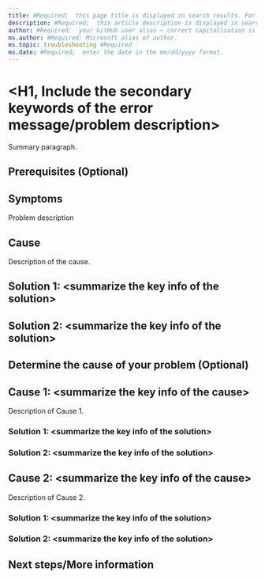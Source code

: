 ```yaml
---
title: #Required;  this page title is displayed in search results. For SEO purposes, include the primary keywords of the error message/problem description. 
description: #Required;  this article description is displayed in search results.
author: #Required;  your GitHub user alias — correct capitalization is needed.
ms.author: #Required; Microsoft alias of author.
ms.topic: troubleshooting #Required
ms.date: #Required;  enter the date in the mm/dd/yyyy format.
---
```

<!---For SEO metadata, refer to the SEO cheat sheet provided at https://review.docs.microsoft.com/en-us/help/contribute/contribute-how-to-write-seo-basics?branch=main. It has complete information on metadata that impacts SEO, specifically the page title and meta description.--->

<!---Recommended: Remove all the comments in this template before you sign-off or merge to the main branch.--->

<!---Problem resolution articles help customers quickly identify the cause of the problem or error message occurring with a service or feature and find the steps needed to resolve the problem.
--->

# \<H1, Include the secondary keywords of the error message/problem description>

<!---Required--->

Summary paragraph.

<!---Required: Begin the article with a concise description of the problem the customer is trying to fix. Include as many keywords from the error message or symptoms as possible in the first sentences. The information in the Summary section should help the customer decide whether the article applies to the issue that they've come across. --->

## Prerequisites (Optional)

<!---Optional: If there are steps that the customer should complete or tools that they need to download first, describe them in this section.--->

## Symptoms

<!---Required: Precisely describe what the customer may  be experiencing when encountering the problem. If H1 doesn't adequately describe the scenario, expand on it here. If relevant general troubleshooting information is available, link to it from here. --->

Problem description

<!---Scenario 1: The issue only has one cause, but several solutions are available to resolve it. List the cause and each solution as an H2 (**Cause** and **Solution #** where **#** is a successive number of possible solutions). Put the solutions in order of complexity from simplest to most complex and provide instructions on how to choose from among them. --->

## Cause

Description of the cause.

## Solution 1: \<summarize the key info of  the solution>

<!---Required: List the steps that should be taken to resolve the problem. --->

## Solution 2: \<summarize the key info of the solution>

<!---Required: List the steps that should be taken to resolve the problem. --->

<!---Scenario 2: There are several causes and corresponding solutions for a problem. List  **Cause #** as an H2 and provide guidance and instructions to help the customer determine the cause of the issue if you deem it necessary. --->

## Determine the cause of your problem (Optional)

<!---Optional:  Provide guidance and instructions to help the customer determine the cause of the issue. --->

## Cause 1: \<summarize the key info of the cause>

<!---Required: Most common cause  --->

Description of Cause 1.

### Solution 1: \<summarize the key info of the solution>

<!---Required: Simplest solution—list the steps of the solution/workaround. --->

### Solution 2: \<summarize the key info of the solution>

<!---Required: List the steps of the solution/workaround.--->

## Cause 2: \<summarize the key info of the cause>

Description of Cause 2.

### Solution 1: \<summarize the key info of the solution>

<!---Required: Simplest solution—list the steps of the solution/workaround--->

### Solution 2: \<summarize the key info of the solution>

<!---Required: List the steps of the solution/workaround.--->

## Next steps/More information

<!--- Optional: Include this section if there are 1 -3 concrete, highly relevant next steps the user should take Otherwise, delete this section if there are no next steps. This section is not a place for a list of links. If you include links to next steps, include text that explains why the next steps are relevant or important. --->
